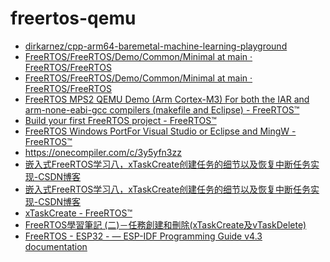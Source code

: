 freertos-qemu
=============
- [dirkarnez/cpp-arm64-baremetal-machine-learning-playground](https://github.com/dirkarnez/cpp-arm64-baremetal-machine-learning-playground)
- [FreeRTOS/FreeRTOS/Demo/Common/Minimal at main · FreeRTOS/FreeRTOS](https://github.com/FreeRTOS/FreeRTOS/tree/main/FreeRTOS/Demo/Common/Minimal)
- [FreeRTOS/FreeRTOS/Demo/Common/Minimal at main · FreeRTOS/FreeRTOS](https://github.com/FreeRTOS/FreeRTOS/tree/main/FreeRTOS/Demo/Common/Minimal)
- [FreeRTOS MPS2 QEMU Demo (Arm Cortex-M3) For both the IAR and arm-none-eabi-gcc compilers (makefile and Eclipse) - FreeRTOS™](https://www.freertos.org/Documentation/02-Kernel/03-Supported-devices/04-Demos/03-Emulation-and-simulation/QEMU/freertos-on-qemu-mps2-an385-model)
- [Build your first FreeRTOS project - FreeRTOS™](https://www.freertos.org/Documentation/01-FreeRTOS-quick-start/01-Beginners-guide/03-Build-your-first-project#getting-started-with-simple-freertos-demo-projects)
- [FreeRTOS Windows PortFor Visual Studio or Eclipse and MingW - FreeRTOS™](https://www.freertos.org/Documentation/02-Kernel/03-Supported-devices/04-Demos/03-Emulation-and-simulation/Windows/FreeRTOS-Windows-Simulator-Emulator-for-Visual-Studio-and-Eclipse-MingW)
- https://onecompiler.com/c/3y5yfn3zz
- [嵌入式FreeRTOS学习八，xTaskCreate创建任务的细节以及恢复中断任务实现-CSDN博客](https://blog.csdn.net/weixin_44651073/article/details/126923015)
- [嵌入式FreeRTOS学习八，xTaskCreate创建任务的细节以及恢复中断任务实现-CSDN博客](https://blog.csdn.net/weixin_44651073/article/details/126923015)
- [xTaskCreate - FreeRTOS™](https://www.freertos.org/Documentation/02-Kernel/04-API-references/01-Task-creation/01-xTaskCreate)
- [FreeRTOS學習筆記 (二)－任務創建和刪除(xTaskCreate及vTaskDelete)](https://linwhatever.blogspot.com/2018/11/freeftos.html)
- [FreeRTOS - ESP32 - — ESP-IDF Programming Guide v4.3 documentation](https://docs.espressif.com/projects/esp-idf/en/v4.3/esp32/api-reference/system/freertos.html)
